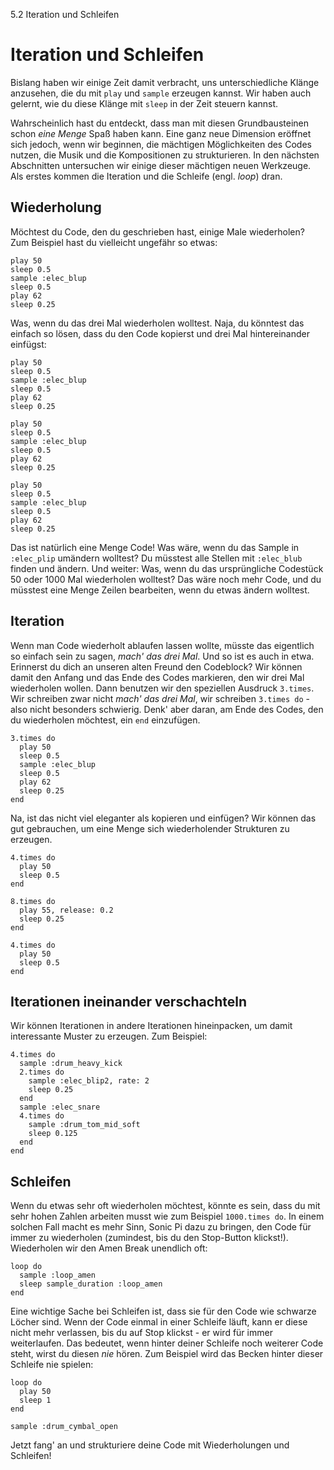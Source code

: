 5.2 Iteration und Schleifen

# Iteration und Schleifen

Bislang haben wir einige Zeit damit verbracht, uns unterschiedliche Klänge anzusehen, die du mit `play` und `sample` erzeugen kannst. Wir haben auch gelernt, wie du diese Klänge mit `sleep` in der Zeit steuern kannst.

Wahrscheinlich hast du entdeckt, dass man mit diesen Grundbausteinen schon *eine Menge* Spaß haben kann. Eine ganz neue Dimension eröffnet sich jedoch, wenn wir beginnen, die mächtigen Möglichkeiten des Codes nutzen, die Musik und die  Kompositionen zu strukturieren. In den nächsten Abschnitten untersuchen wir einige dieser mächtigen neuen Werkzeuge. Als erstes kommen die Iteration und die Schleife (engl. *loop*) dran.

## Wiederholung

Möchtest du Code, den du geschrieben hast, einige Male wiederholen? Zum Beispiel hast du vielleicht ungefähr so etwas:

```
play 50
sleep 0.5
sample :elec_blup
sleep 0.5
play 62
sleep 0.25
```

Was, wenn du das drei Mal wiederholen wolltest. Naja, du könntest das einfach so lösen, dass du den Code kopierst und drei Mal hintereinander einfügst:

```
play 50
sleep 0.5
sample :elec_blup
sleep 0.5
play 62
sleep 0.25

play 50
sleep 0.5
sample :elec_blup
sleep 0.5
play 62
sleep 0.25

play 50
sleep 0.5
sample :elec_blup
sleep 0.5
play 62
sleep 0.25
```

Das ist natürlich eine Menge Code! Was wäre, wenn du das Sample in `:elec_plip` umändern wolltest? Du müsstest alle Stellen mit `:elec_blub` finden und ändern. Und weiter: Was, wenn du das ursprüngliche Codestück 50 oder 1000 Mal wiederholen wolltest? Das wäre noch mehr Code, und du müsstest eine Menge Zeilen bearbeiten, wenn du etwas ändern wolltest.

## Iteration

Wenn man Code wiederholt ablaufen lassen wollte, müsste das eigentlich so einfach sein zu sagen, *mach' das drei Mal*. Und so ist es auch in etwa. Erinnerst du dich an unseren alten Freund den Codeblock? Wir können damit den Anfang und das Ende des Codes markieren, den wir drei Mal wiederholen wollen. Dann benutzen wir den speziellen Ausdruck `3.times`. Wir schreiben zwar nicht *mach' das drei Mal*, wir schreiben `3.times do` - also nicht besonders schwierig. Denk' aber daran, am Ende des Codes, den du wiederholen möchtest, ein `end` einzufügen.

```
3.times do
  play 50
  sleep 0.5
  sample :elec_blup
  sleep 0.5
  play 62
  sleep 0.25
end
```

Na, ist das nicht viel eleganter als kopieren und einfügen? Wir können das gut gebrauchen, um eine Menge sich wiederholender Strukturen zu erzeugen.

```
4.times do
  play 50
  sleep 0.5
end

8.times do
  play 55, release: 0.2
  sleep 0.25
end

4.times do
  play 50
  sleep 0.5
end
```

## Iterationen ineinander verschachteln

Wir können Iterationen in andere Iterationen hineinpacken, um damit interessante Muster zu erzeugen. Zum Beispiel:

```
4.times do
  sample :drum_heavy_kick
  2.times do
    sample :elec_blip2, rate: 2
    sleep 0.25
  end
  sample :elec_snare
  4.times do
    sample :drum_tom_mid_soft
    sleep 0.125
  end
end
```

## Schleifen

Wenn du etwas sehr oft wiederholen möchtest, könnte es sein, dass du mit sehr hohen Zahlen arbeiten musst wie zum Beispiel `1000.times do`. In einem solchen Fall macht es mehr Sinn, Sonic Pi dazu zu bringen, den Code für immer zu wiederholen (zumindest, bis du den Stop-Button klickst!). Wiederholen wir den Amen Break unendlich oft:

```
loop do
  sample :loop_amen
  sleep sample_duration :loop_amen
end
```

Eine wichtige Sache bei Schleifen ist, dass sie für den Code wie schwarze Löcher sind. Wenn der Code einmal in einer Schleife läuft, kann er diese nicht mehr verlassen, bis du auf Stop klickst - er wird für immer weiterlaufen. Das bedeutet, wenn hinter deiner Schleife noch weiterer Code steht, wirst du diesen *nie* hören. Zum Beispiel wird das Becken hinter dieser Schleife nie spielen:

```
loop do
  play 50
  sleep 1
end

sample :drum_cymbal_open
```
Jetzt fang' an und strukturiere deine Code mit Wiederholungen und Schleifen!

